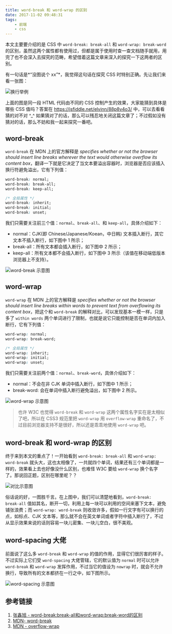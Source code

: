 ```yaml
---
title: word-break 和 word-wrap 的区别
date: 2017-11-02 09:48:31
tags:
    - 前端
    - css
---
```


本文主要要介绍的是 CSS 中 `word-break: break-all` 和 `word-wrap: break-word` 的区别，虽然这两个属性都有使用过，但都是属于使用时查一查文档随手就用，用完了也不会深入去探究的范畴，希望借着这篇文章来深入的探究一下这两者的区别。

<!-- more -->

有一句话是*“没图说个 xx”*，我觉得这句话在探究 CSS 时特别正确。先让我们来看一张图：

![换行举例](https://ws3.sinaimg.cn/large/006tKfTcgy1fl700o03bqj30zk0qo7bk.jpg)

上面的图是同一段 HTML 代码由不同的 CSS 控制产生的效果，大家能猜到具体是哪些 CSS 值吗？答案在 https://jsfiddle.net/elvinn/88p8v4o3/ 中，可以去看看猜的对不对 ^_^  如果猜对了的话，那么可以残忍地关闭这篇文章了；不过假如没有猜对的话，那么不妨和我一起来探究一番吧。



## word-break

`word-break` 在 MDN 上的官方解释是 *specifies whether or not the browser should insert line breaks wherever the text would otherwise overflow its content box*，翻译一下就是它决定了当文本要溢出容器时，浏览器是否应该插入换行符避免溢出，它有下列值：

```css
word-break: normal;
word-break: break-all;
word-break: keep-all;

/* 全局属性 */
word-break: inherit;
word-break: initial;
word-break: unset;
```

我们只需要关注前三个值：`normal`、`break-all`、和 `keep-all`，具体介绍如下：

- normal：CJK(即 Chinese/Japanese/Koean，中日韩) 文本插入断行，其它文本不插入断行，如下图中 1 所示；
- break-all：所有文本都会插入断行，如下图中 2 所示；
- keep-all：所有文本都不会插入断行，如下图中 3 所示（该值在移动端低版本浏览器上不支持）。

![word-break 示意图](https://ws2.sinaimg.cn/large/006tKfTcgy1fl70yceockj310a0nm14c.jpg)

## word-wrap

`word-wrap` 在 MDN 上的官方解释是 *specifies whether or not the browser should insert line breaks within words to prevent text from overflowing its content box*，把这个和 `word-break` 的解释对比，可以发现基本一模一样，只是多了 `within words` 两个单词进行了限制，也就是说它只能控制是否在单词内加入断行，它有下列值：

```Css
word-wrap: normal;
word-wrap: break-word;

/* 全局属性 */
word-wrap: inherit;
word-wrap: initial;
word-wrap: unset;
```

我们只需要关注前两个值：`normal`、`break-word`，具体介绍如下：

- normal：不会在非 CJK 单词中插入断行，如下图中 1 所示；
- break-word: 会在单词中插入断行避免溢出，如下图中 2 所示。

![word-wrap 示意图](https://ws1.sinaimg.cn/large/006tKfTcgy1fl71280p9dj30wq0eegsm.jpg)



> 也许 W3C 也觉得 `word-break` 和 `word-wrap` 这两个属性名字实在是太相似了吧，所以在 CSS3 规范里把 `word-wrap` 用 `overflow-wrap` 重命名了，不过目前浏览器支持不是很好，所以还是乖乖地使用 `word-wrap` 吧。



## word-break 和 word-wrap 的区别

终于来到本文的重点了！一开始看到 `word-break: break-all` 和 `word-wrap: word-break` 就头大，这也太相像了，一共就四个单词，结果还有三个单词都是一样的，效果看上去也好像没什么区别，也难怪 W3C 要给 `word-wrap` 换个名字了。那说回正题，区别在哪里呢？？

![对比示意图](https://ws2.sinaimg.cn/large/006tKfTcgy1fl716uhrnfj30um0fugt1.jpg)

俗话说的好，一图胜千言。在上图中，我们可以清楚地看到，`word-break: break-all` 值如其名，断开一切，利用上每一块可以利用的空间来塞下文本，避免铺张浪费；而 `word-wrap: word-break` 则收敛许多，假如一行文字有可以换行的点，如标点、CJK 文本等，那么就不会在英文单词或者字符中插入断行了，不过从显示效果来说的话则容易一块儿密集、一块儿空白，很不美观。



## word-spacing 大佬

前面说了这么多 `word-break` 和 `word-wrap`  的值的作用，显得它们很厉害的样子。不过实际上它们受 `word-spacing` 大佬管辖，它的默认值为 `normal` 时可以允许 `word-break` 和 `word-wrap` 发挥作用，不过当它的值设为 `nowrap` 时，就会不允许换行，导致所有的文本都挤在一行之中，如下图所示。 

![word-spacing 示意图](https://ws3.sinaimg.cn/large/006tKfTcgy1fl717d9pngj30oq02c3yo.jpg)



## 参考链接

1. [张鑫旭 - word-break:break-all和word-wrap:break-word的区别](http://www.zhangxinxu.com/wordpress/2015/11/diff-word-break-break-all-word-wrap-break-word/)
2. [MDN- word-break](https://developer.mozilla.org/en-US/docs/Web/CSS/word-break)
3. [MDN - overflow-wrap](https://developer.mozilla.org/en-US/docs/Web/CSS/overflow-wrap)



